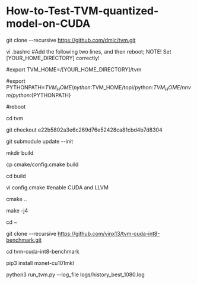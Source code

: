 # How-to-Test-TVM-quantized-model-on-CUDA

git clone --recursive https://github.com/dmlc/tvm.git

vi .bashrc #Add the following two lines, and then reboot; NOTE! Set [YOUR_HOME_DIRECTORY] correctly!

#export TVM_HOME=/[YOUR_HOME_DIRECTORY]/tvm

#export PYTHONPATH=$TVM_HOME/python:$TVM_HOME/topi/python:$TVM_HOME/nnvm/python:${PYTHONPATH}

#reboot

cd tvm

git checkout e22b5802a3e6c269d76e52428ca81cbd4b7d8304

git submodule update --init

mkdir build

cp cmake/config.cmake build

cd build

vi config.cmake #enable CUDA and LLVM

cmake ..

make -j4

cd ~

git clone --recursive https://github.com/vinx13/tvm-cuda-int8-benchmark.git

cd tvm-cuda-int8-benchmark

pip3 install mxnet-cu101mkl

python3 run_tvm.py --log_file logs/history_best_1080.log
